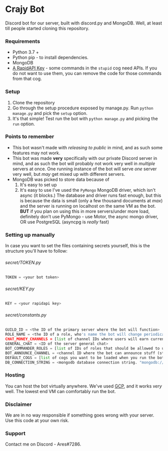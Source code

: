 # Crajy Bot
Discord bot for our server, built with discord.py and MongoDB.
Well, at least till people started cloning this repository.

### Requirements
- Python 3.7 +
- Python pip - to install dependencies.
- MongoDB
- [A RapidAPI Key](https://rapidapi.com/marketplace) - some commands in the `stupid` cog need APIs. If you do not want to use them, you can remove the code for those commands from that cog.

### Setup
1. Clone the repository
2. Go through the setup procedure exposed by manage.py. Run
```python manage.py```
and pick the `setup` option.
3. It's that simple! Test run the bot with
```python manage.py``` and picking the `run` option.

### Points to remember
- This bot wasn't made with _releasing to public_ in mind, and as such some features may not work.
- This bot was made **very** specifically with our private Discord server in mind, and as such the bot will probably not work very well in _multiple_ servers at once. One running instance of the bot will serve _one_ server very well, but *may* get mixed up with different servers. 
- MongoDB was picked to store data because of 
   1. It's easy to set up
   2. It's easy to use
 I've used the `PyMongo` MongoDB driver, which isn't async (it blocks.) 
 The database and driver runs fast enough, but this is because the data is small (only a few thousand documents at _max_) and the server is running on localhost on the same VM as the bot. **BUT** if you plan on using this in more servers/under more load, definitely don't use PyMongo - use Motor, the async mongo driver, OR use PostgreSQL (asyncpg is _really_ fast)
 
 ### Setting up manually
 In case you want to set the files containing secrets yourself, this is the structure you'll have to follow:
 ###### secret/TOKEN.py
 ```python
 TOKEN = <your bot token>
 ```
 ###### secret/KEY.py
 ```python
 KEY = <your rapidapi key>
 ```
 ###### secret/constants.py
 ```python
 GUILD_ID = <the ID of the primary server where the bot will function>
 ROLE_NAME = <the ID of a role, who's name the bot will change periodically  ---see cogs/stupid.py for more information.>
 CHAT_MONEY_CHANNELS = [list of channel IDs where users will earn currency for chatting]
 GENERAL_CHAT = <ID of the server general chat>
 BOT_COMMANDER_ROLES = [list of IDs of roles that should be allowed to use bot moderator commands]
 BOT_ANNOUNCE_CHANNEL = <channel ID where the bot can announce stuff (stock price changing, bot online etc)
 DEFAULT_COGS = [list of cogs you want to be loaded when you run the bot. use the same file names as you see in the cogs folder, WITHOUT THE .py part. For example, 'amongus', 'minecraft']
 DB_CONNECTION_STRING = <mongodb database connection string. "mongodb://localhost:27017/" if the database is running on the same machine.>
 ```
### Hosting
You can host the bot virtually anywhere.
We've used [GCP](https://cloud.google.com/), and it works *very* well. The lowest end VM can comfortably run the bot.

### Disclaimer
We are in no way responsible if something goes wrong with your server. Use this code at your own risk.

### Support
Contact me on Discord - Ares#7286.
